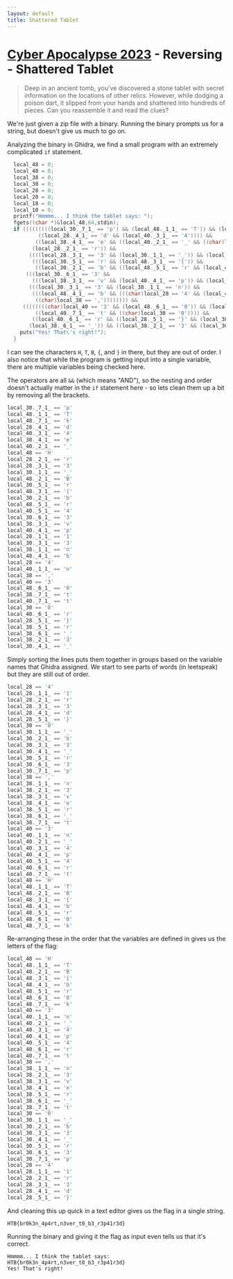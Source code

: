 ```yaml
---
layout: default
title: Shattered Tablet
---
```


# [Cyber Apocalypse 2023](index.md) - Reversing - Shattered Tablet

> Deep in an ancient tomb, you've discovered a stone tablet with secret information on the locations of other relics. However, while dodging a poison dart, it slipped from your hands and shattered into hundreds of pieces. Can you reassemble it and read the clues?

We're just given a zip file with a binary. Running the binary prompts us for a string, but doesn't give us much to go on.

Analyzing the binary in Ghidra, we find a small program with an extremely complicated `if` statement.

```c
  local_48 = 0;
  local_40 = 0;
  local_38 = 0;
  local_30 = 0;
  local_28 = 0;
  local_20 = 0;
  local_18 = 0;
  local_10 = 0;
  printf("Hmmmm... I think the tablet says: ");
  fgets((char *)&local_48,64,stdin);
  if (((((((((local_30._7_1_ == 'p') && (local_48._1_1_ == 'T')) && (local_48._7_1_ == 'k')) &&
          ((local_28._4_1_ == 'd' && (local_40._3_1_ == '4')))) &&
         ((local_38._4_1_ == 'e' && ((local_40._2_1_ == '_' && ((char)local_48 == 'H')))))) &&
        (local_28._2_1_ == 'r')) &&
       ((((local_28._3_1_ == '3' && (local_30._1_1_ == '_')) && (local_48._2_1_ == 'B')) &&
        (((local_30._5_1_ == 'r' && (local_48._3_1_ == '{')) &&
         ((local_30._2_1_ == 'b' && ((local_48._5_1_ == 'r' && (local_40._5_1_ == '4')))))))))) &&
      (((local_30._6_1_ == '3' &&
        (((local_38._3_1_ == 'v' && (local_40._4_1_ == 'p')) && (local_28._1_1_ == '1')))) &&
       (((local_30._3_1_ == '3' && (local_38._1_1_ == 'n')) &&
        (((local_48._4_1_ == 'b' && (((char)local_28 == '4' && (local_40._1_1_ == 'n')))) &&
         ((char)local_38 == ',')))))))) &&
     ((((((((char)local_40 == '3' && (local_48._6_1_ == '0')) && (local_38._7_1_ == 't')) &&
         ((local_40._7_1_ == 't' && ((char)local_30 == '0')))) &&
        ((local_40._6_1_ == 'r' && ((local_28._5_1_ == '}' && (local_38._5_1_ == 'r')))))) &&
       (local_38._6_1_ == '_')) && ((local_38._2_1_ == '3' && (local_30._4_1_ == '_')))))) {
    puts("Yes! That\'s right!");
  }
```
I can see the characters `H`, `T`, `B`, `{`, and `}` in there, but they are out of order. I also notice that while the program is getting input into a single variable, there are multiple variables being checked here.

The operators are all `&&` (which means "AND"), so the nesting and order doesn't actually matter in the `if` statement here - so lets clean them up a bit by removing all the brackets.

```c
local_30._7_1_ == 'p'
local_48._1_1_ == 'T'
local_48._7_1_ == 'k'
local_28._4_1_ == 'd'
local_40._3_1_ == '4'
local_38._4_1_ == 'e'
local_40._2_1_ == '_'
local_48 == 'H'
local_28._2_1_ == 'r'
local_28._3_1_ == '3'
local_30._1_1_ == '_'
local_48._2_1_ == 'B'
local_30._5_1_ == 'r'
local_48._3_1_ == '{'
local_30._2_1_ == 'b'
local_48._5_1_ == 'r'
local_40._5_1_ == '4'
local_30._6_1_ == '3'
local_38._3_1_ == 'v'
local_40._4_1_ == 'p'
local_28._1_1_ == '1'
local_30._3_1_ == '3'
local_38._1_1_ == 'n'
local_48._4_1_ == 'b'
local_28 == '4'
local_40._1_1_ == 'n'
local_38 == ','
local_40 == '3'
local_48._6_1_ == '0'
local_38._7_1_ == 't'
local_40._7_1_ == 't'
local_30 == '0'
local_40._6_1_ == 'r'
local_28._5_1_ == '}'
local_38._5_1_ == 'r'
local_38._6_1_ == '_'
local_38._2_1_ == '3'
local_30._4_1_ == '_'
```
Simply sorting the lines puts them together in groups based on the variable names that Ghidra assigned. We start to see parts of words (in leetspeak) but they are still out of order.

```c
local_28 == '4'
local_28._1_1_ == '1'
local_28._2_1_ == 'r'
local_28._3_1_ == '3'
local_28._4_1_ == 'd'
local_28._5_1_ == '}'
local_30 == '0'
local_30._1_1_ == '_'
local_30._2_1_ == 'b'
local_30._3_1_ == '3'
local_30._4_1_ == '_'
local_30._5_1_ == 'r'
local_30._6_1_ == '3'
local_30._7_1_ == 'p'
local_38 == ','
local_38._1_1_ == 'n'
local_38._2_1_ == '3'
local_38._3_1_ == 'v'
local_38._4_1_ == 'e'
local_38._5_1_ == 'r'
local_38._6_1_ == '_'
local_38._7_1_ == 't'
local_40 == '3'
local_40._1_1_ == 'n'
local_40._2_1_ == '_'
local_40._3_1_ == '4'
local_40._4_1_ == 'p'
local_40._5_1_ == '4'
local_40._6_1_ == 'r'
local_40._7_1_ == 't'
local_48 == 'H'
local_48._1_1_ == 'T'
local_48._2_1_ == 'B'
local_48._3_1_ == '{'
local_48._4_1_ == 'b'
local_48._5_1_ == 'r'
local_48._6_1_ == '0'
local_48._7_1_ == 'k'
```

Re-arranging these in the order that the variables are defined in gives us the letters of the flag:

```c
local_48 == 'H'
local_48._1_1_ == 'T'
local_48._2_1_ == 'B'
local_48._3_1_ == '{'
local_48._4_1_ == 'b'
local_48._5_1_ == 'r'
local_48._6_1_ == '0'
local_48._7_1_ == 'k'
local_40 == '3'
local_40._1_1_ == 'n'
local_40._2_1_ == '_'
local_40._3_1_ == '4'
local_40._4_1_ == 'p'
local_40._5_1_ == '4'
local_40._6_1_ == 'r'
local_40._7_1_ == 't'
local_38 == ','
local_38._1_1_ == 'n'
local_38._2_1_ == '3'
local_38._3_1_ == 'v'
local_38._4_1_ == 'e'
local_38._5_1_ == 'r'
local_38._6_1_ == '_'
local_38._7_1_ == 't'
local_30 == '0'
local_30._1_1_ == '_'
local_30._2_1_ == 'b'
local_30._3_1_ == '3'
local_30._4_1_ == '_'
local_30._5_1_ == 'r'
local_30._6_1_ == '3'
local_30._7_1_ == 'p'
local_28 == '4'
local_28._1_1_ == '1'
local_28._2_1_ == 'r'
local_28._3_1_ == '3'
local_28._4_1_ == 'd'
local_28._5_1_ == '}'
```

And cleaning this up quick in a text editor gives us the flag in a single string.

```
HTB{br0k3n_4p4rt,n3ver_t0_b3_r3p41r3d}
```

Running the binary and giving it the flag as input even tells us that it's correct.

```
Hmmmm... I think the tablet says: HTB{br0k3n_4p4rt,n3ver_t0_b3_r3p41r3d}
Yes! That's right!
```